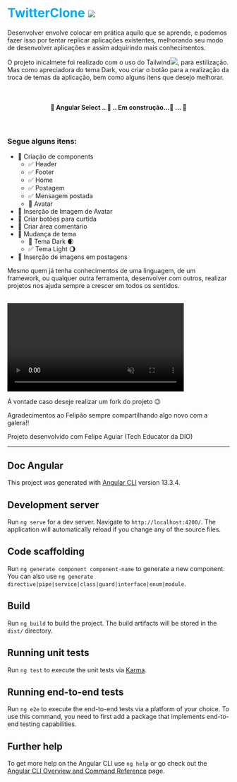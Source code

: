<h1 style="color:#00acee"> TwitterClone <img src="https://icongr.am/devicon/twitter-original.svg?size=48&color=currentColor"></h1>


Desenvolver envolve colocar em prática aquilo que se aprende, e podemos fazer isso por tentar replicar aplicações existentes, melhorando seu modo de desenvolver aplicações e assim adquirindo mais conhecimentos.


O projeto inicalmete foi realizado com o uso do Tailwind<img  src="https://icongr.am/simple/tailwindcss.svg?size=20&color=ffffff&colored=false">, para estilização. Mas como apreciadora do tema Dark, vou criar o botão para a realização da troca de temas da aplicação, bem como alguns itens que desejo melhorar. 

<br>

<h4 align="center"> 
	🚧  Angular Select .. 🫥 .. Em construção...🙂 ...  🚧
</h4>

<br>


### Segue alguns itens:

* 🧰 Criação de components
    * ✅ Header 
    * ✅ Footer 
    * ✅ Home 
    * ✅ Postagem 
    * ✅ Mensagem postada 
    * 🧰 Avatar 
* 🧰 Inserção de Imagem de Avatar  
* 🧰 Criar botões para curtida 
* 🧰 Criar área comentário 
* 🧰 Mudança de tema 
    * 🧰 Tema Dark 🌒 
    * ✅ Tema Light 🌖  
* 🧰 Inserção de imagens em postagens 

Mesmo quem já tenha conhecimentos de uma linguagem, de um framework, ou qualquer outra ferramenta, desenvolver com outros, realizar projetos nos ajuda sempre a crescer em todos os sentidos.

<br>


<video width="400" controls autoplay muted>
<source src="src/assets/twitter.mp4" type="video/mp4">
</video>

<br>

Á vontade caso deseje realizar um fork do projeto 😉 


Agradecimentos ao Felipão sempre compartilhando algo novo com a galera!!

Projeto desenvolvido com Felipe Aguiar (Tech Educator da DIO)



<hr>

## Doc Angular 

This project was generated with [Angular CLI](https://github.com/angular/angular-cli) version 13.3.4.

## Development server

Run `ng serve` for a dev server. Navigate to `http://localhost:4200/`. The application will automatically reload if you change any of the source files.

## Code scaffolding

Run `ng generate component component-name` to generate a new component. You can also use `ng generate directive|pipe|service|class|guard|interface|enum|module`.

## Build

Run `ng build` to build the project. The build artifacts will be stored in the `dist/` directory.

## Running unit tests

Run `ng test` to execute the unit tests via [Karma](https://karma-runner.github.io).

## Running end-to-end tests

Run `ng e2e` to execute the end-to-end tests via a platform of your choice. To use this command, you need to first add a package that implements end-to-end testing capabilities.

## Further help

To get more help on the Angular CLI use `ng help` or go check out the [Angular CLI Overview and Command Reference](https://angular.io/cli) page.
